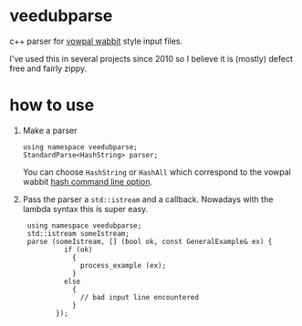 veedubparse
===========

c++ parser for [vowpal wabbit](https://github.com/JohnLangford/vowpal_wabbit) 
style input files.

I've used this in several projects since 2010 so I believe it is (mostly)
defect free and fairly zippy.

how to use
===========

1. Make a parser

       using namespace veedubparse;
       StandardParse<HashString> parser;

   You can choose `HashString` or `HashAll` which correspond to the vowpal wabbit 
   [hash command line option](https://github.com/JohnLangford/vowpal_wabbit/wiki/Feature-Hashing-and-Extraction#the---hash-command-line-option).

2. Pass the parser a `std::istream` and a callback.  Nowadays with the lambda syntax this is super easy.

        using namespace veedubparse;
        std::istream someIstream;
        parse (someIstream, [] (bool ok, const GeneralExample& ex) {
                 if (ok)
                   { 
                     process_example (ex);
                   }
                 else
                   {
                     // bad input line encountered
                   }
               });
